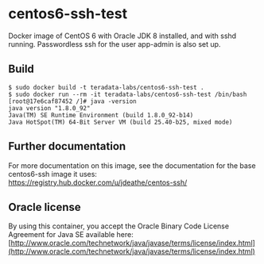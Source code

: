 # centos6-ssh-test

Docker image of CentOS 6 with Oracle JDK 8 installed, and with sshd
running.  Passwordless ssh for the user app-admin is also set up.

## Build

```
$ sudo docker build -t teradata-labs/centos6-ssh-test .
$ sudo docker run --rm -it teradata-labs/centos6-ssh-test /bin/bash
[root@17e6caf87452 /]# java -version
java version "1.8.0_92"
Java(TM) SE Runtime Environment (build 1.8.0_92-b14)
Java HotSpot(TM) 64-Bit Server VM (build 25.40-b25, mixed mode)
```

## Further documentation
For more documentation on this image, see the documentation for the
base centos6-ssh image it uses:
https://registry.hub.docker.com/u/jdeathe/centos-ssh/

## Oracle license

By using this container, you accept the Oracle Binary Code License Agreement for Java SE available here:
[http://www.oracle.com/technetwork/java/javase/terms/license/index.html](http://www.oracle.com/technetwork/java/javase/terms/license/index.html)
